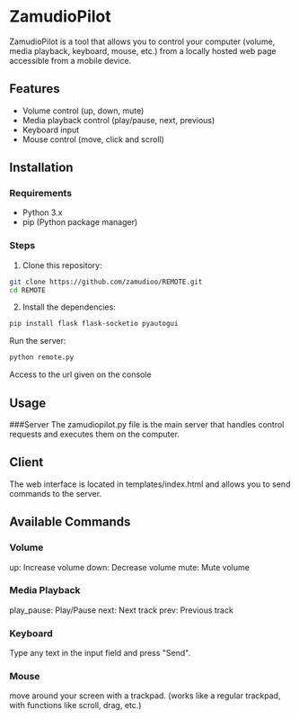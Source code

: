 
# ZamudioPilot

ZamudioPilot is a tool that allows you to control your computer (volume, media playback, keyboard, mouse, etc.) from a locally hosted web page accessible from a mobile device.

## Features

- Volume control (up, down, mute)
- Media playback control (play/pause, next, previous)
- Keyboard input
- Mouse control (move, click and scroll)

## Installation

### Requirements

- Python 3.x
- pip (Python package manager)

### Steps

1. Clone this repository:

```bash
git clone https://github.com/zamudioo/REMOTE.git
cd REMOTE
```

2. Install the dependencies:
```bash
pip install flask flask-socketio pyautogui
```
Run the server:
```bash
python remote.py
```

Access to the url given on the console
## Usage
###Server
The zamudiopilot.py file is the main server that handles control requests and executes them on the computer.

## Client
The web interface is located in templates/index.html and allows you to send commands to the server.

## Available Commands
### Volume
up: Increase volume
down: Decrease volume
mute: Mute volume
### Media Playback
play_pause: Play/Pause
next: Next track
prev: Previous track
### Keyboard
Type any text in the input field and press "Send".
### Mouse
move around your screen with a trackpad.
(works like a regular trackpad, with functions like scroll, drag, etc.)
